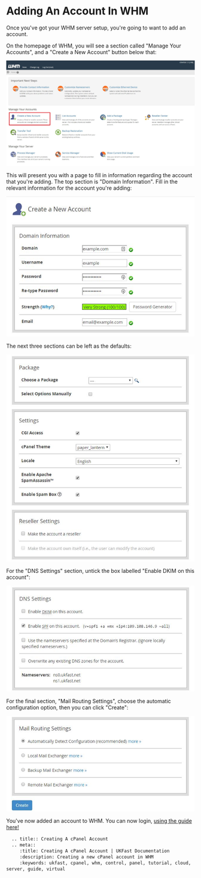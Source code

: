# Adding An Account In WHM

Once you've got your WHM server setup, you're going to want to add an account.  

On the homepage of WHM, you will see a section called "Manage Your Accounts", and a "Create a New Account" button below that:

![Create a New Account Button](files/whm_homepage.JPG)

This will present you with a page to fill in information regarding the account that you're adding. The top section is "Domain Information". Fill in the relevant information for the account you're adding:

![Domain Information](files/account_creation_domain_info.JPG)

The next three sections can be left as the defaults:

![Blank Sections](files/account_creation_blanks.JPG)

For the "DNS Settings" section, untick the box labelled "Enable DKIM on this account":

![DNS Settings](files/account_creation_dns.jpg)

For the final section, "Mail Routing Settings", choose the automatic configuration option, then you can click "Create":

![Mail Exchange](files/account_creation_mail.jpg)

You've now added an account to WHM. You can now login, [using the guide here!](/operatingsystems/linux/controlpanels/cpanel_connect.html#connecting-to-cpanel)

```eval_rst
  .. title:: Creating A cPanel Account
  .. meta::
     :title: Creating A cPanel Account | UKFast Documentation
     :description: Creating a new cPanel account in WHM
     :keywords: ukfast, cpanel, whm, control, panel, tutorial, cloud, server, guide, virtual